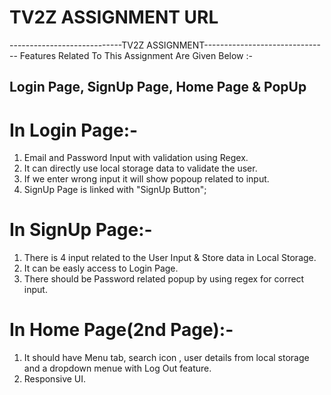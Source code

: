 <h1>TV2Z ASSIGNMENT URL</h1>

----------------------------TV2Z ASSIGNMENT-------------------------------
 Features Related To This Assignment Are Given Below :-
 
 ## Login Page, SignUp Page, Home Page & PopUp ##

 # In Login Page:-
 1. Email and Password Input with validation using Regex.
 2. It can directly use local storage data to validate the user.
 3. If we enter wrong input it will show popoup related to input.
 5. SignUp Page is linked with "SignUp Button";
 
 # In SignUp Page:-
 1. There is 4 input related to the User Input & Store data in Local Storage.
 2. It can be easly access to Login Page.
 3. There should be Password related popup by using regex for correct input.

 # In Home Page(2nd Page):-
 1. It should have Menu tab, search icon , user details from local storage
    and a dropdown menue with Log Out feature.
 2. Responsive UI.